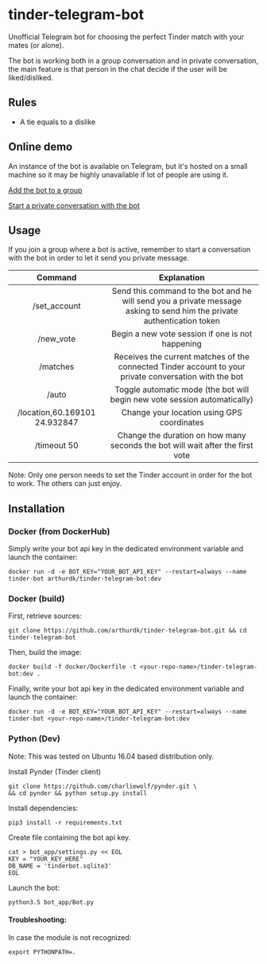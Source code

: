 # tinder-telegram-bot
Unofficial Telegram bot for choosing the perfect Tinder match with your mates (or alone).

The bot is working both in a group conversation and in private conversation, the main feature is that person in the chat decide if the user will be liked/disliked.

## Rules

* A tie equals to a dislike
## Online demo

An instance of the bot is available on Telegram, but it's hosted on a small machine so it may be highly unavailable if lot of people are using it.

[Add the bot to a group](https://telegram.me/tindergroupbot?startgroup=groupwithtinder)

[Start a private conversation with the bot](https://telegram.me/tindergroupbot?start=yes )

## Usage

If you join a group where a bot is active, remember to start a conversation with the bot in order to let it send you private message.

|            Command            |                                                       Explanation                                                       |
|:-----------------------------:|:-----------------------------------------------------------------------------------------------------------------------:|
| /set_account                  | Send this command to the bot and he will send you a private message asking to send him the private authentication token |
| /new_vote                     |                                     Begin a new vote session if one is not happening                                    |
| /matches                      |          Receives the current matches of the connected Tinder account to your private conversation with the bot         |
| /auto                         |                        Toggle automatic mode (the bot will begin new vote session automatically)                        |
| /location,60.169101 24.932847 |                                        Change your location using GPS coordinates                                       |
| /timeout 50                   | Change the duration on how many seconds the bot will wait after the first vote                                          |

Note: Only one person needs to set the Tinder account in order for the bot to work. The others can just enjoy.

## Installation

### Docker (from DockerHub)

Simply write your bot api key in the dedicated environment variable and launch the container:
```
docker run -d -e BOT_KEY="YOUR_BOT_API_KEY" --restart=always --name tinder-bot arthurdk/tinder-telegram-bot:dev
```


### Docker (build)

First, retrieve sources:

```
git clone https://github.com/arthurdk/tinder-telegram-bot.git && cd tinder-telegram-bot
```

Then, build the image:
```
docker build -f docker/Dockerfile -t <your-repo-name>/tinder-telegram-bot:dev .
```

Finally, write your bot api key in the dedicated environment variable and launch the container:

```
docker run -d -e BOT_KEY="YOUR_BOT_API_KEY" --restart=always --name tinder-bot <your-repo-name>/tinder-telegram-bot:dev
```

### Python (Dev)

Note: This was tested on Ubuntu 16.04 based distribution only.

Install Pynder (Tinder client)
```
git clone https://github.com/charliewolf/pynder.git \
&& cd pynder && python setup.py install
```

Install dependencies:
```
pip3 install -r requirements.txt
```


Create file containing the bot api key.
```
cat > bot_app/settings.py << EOL
KEY = "YOUR_KEY_HERE"
DB_NAME = 'tinderbot.sqlite3'
EOL
```

Launch the bot:
```
python3.5 bot_app/Bot.py
```

#### Troubleshooting:
In case the module is not recognized:
```
export PYTHONPATH=.
```